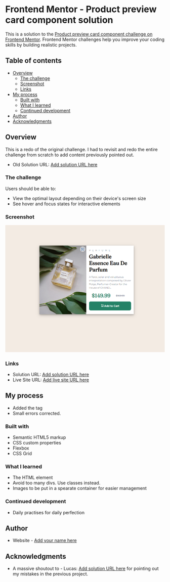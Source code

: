 # Frontend Mentor - Product preview card component solution

This is a solution to the [Product preview card component challenge on Frontend Mentor](https://www.frontendmentor.io/challenges/product-preview-card-component-GO7UmttRfa). Frontend Mentor challenges help you improve your coding skills by building realistic projects. 

## Table of contents

- [Overview](#overview)
  - [The challenge](#the-challenge)
  - [Screenshot](#screenshot)
  - [Links](#links)
- [My process](#my-process)
  - [Built with](#built-with)
  - [What I learned](#what-i-learned)
  - [Continued development](#continued-development)
- [Author](#author)
- [Acknowledgments](#acknowledgments)



## Overview
This is a redo of the original challenge. I had to revisit and redo the entire challenge from scratch to add content previously pointed out. 

- Old Solution URL: [Add solution URL here](https://github.com/Robert-Thaiyah/product-preview-card)

### The challenge

Users should be able to:

- View the optimal layout depending on their device's screen size
- See hover and focus states for interactive elements

### Screenshot

![](./images/screenshot.png)


### Links

- Solution URL: [Add solution URL here](https://github.com/Robert-Thaiyah/product-card-preview)
- Live Site URL: [Add live site URL here](https://robert-thaiyah.github.io/product-card-preview/)

## My process

- Added the <picture> tag
- Small errors corrected.

### Built with

- Semantic HTML5 markup
- CSS custom properties
- Flexbox
- CSS Grid

### What I learned

- The <picture> HTML element
- Avoid too many divs. Use classes instead.
- Images to be put in a spearate container for easier management

### Continued development

- Daily practises for daily perfection

## Author

- Website - [Add your name here](https://github.com/Robert-Thaiyah)

## Acknowledgments

- A massive shoutout to - Lucas: [Add solution URL here](https://www.frontendmentor.io/profile/correlucas) for pointing out my mistakes in the previous project.
